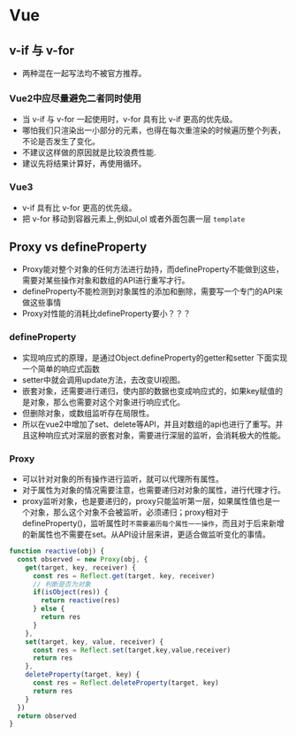 # Vue

## v-if 与 v-for
* 两种混在一起写法均不被官方推荐。

### Vue2中应尽量避免二者同时使用
* 当 v-if 与 v-for 一起使用时，v-for 具有比 v-if 更高的优先级。
* 哪怕我们只渲染出一小部分的元素，也得在每次重渲染的时候遍历整个列表，不论是否发生了变化。
* 不建议这样做的原因就是比较浪费性能.
* 建议先将结果计算好，再使用循环。

### Vue3
* v-if 具有比 v-for 更高的优先级。
* 把 v-for 移动到容器元素上,例如ul,ol 或者外面包裹一层 `template`

## Proxy vs defineProperty
* Proxy能对整个对象的任何方法进行劫持，而defineProperty不能做到这些，需要对某些操作对象和数组的API进行重写才行。
* defineProperty不能检测到对象属性的添加和删除，需要写一个专门的API来做这些事情
* Proxy对性能的消耗比defineProperty要小？？？

### defineProperty
* 实现响应式的原理，是通过Object.defineProperty的getter和setter 下面实现一个简单的响应式函数
* setter中就会调用update方法，去改变UI视图。
* 嵌套对象，还需要进行递归，使内部的数据也变成响应式的，如果key赋值的是对象，那么也需要对这个对象进行响应式化。
* 但删除对象，或数组监听存在局限性。
* 所以在vue2中增加了set、delete等API，并且对数组的api也进行了重写。并且这种响应式对深层的嵌套对象，需要进行深层的监听，会消耗极大的性能。

### Proxy
* 可以针对对象的所有操作进行监听，就可以代理所有属性。
* 对于属性为对象的情况需要注意，也需要递归对对象的属性，进行代理才行。
* proxy监听对象，也是要递归的，proxy只能监听第一层，如果属性值也是一个对象，那么这个对象不会被监听，必须递归；proxy相对于 defineProperty()，监听属性时`不需要遍历每个属性一一操作`，而且对于后来新增的新属性也不需要在set。从API设计层来讲，更适合做监听变化的事情。
```js
function reactive(obj) {
  const observed = new Proxy(obj, {
    get(target, key, receiver) {
      const res = Reflect.get(target, key, receiver)
      // 判断是否为对象
      if(isObject(res)) {
        return reactive(res)
      } else {
        return res
      }
    },
    set(target, key, value, receiver) {
      const res = Reflect.set(target,key,value,receiver)
      return res
    },
    deleteProperty(target, key) {
      const res = Reflect.deleteProperty(target, key)
      return res
    }
  })
  return observed
} 
```